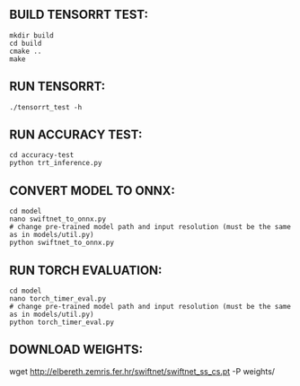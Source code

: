 ## BUILD TENSORRT TEST:
```
mkdir build
cd build
cmake ..
make
```

## RUN TENSORRT:
```
./tensorrt_test -h
```

## RUN ACCURACY TEST:
```
cd accuracy-test
python trt_inference.py
```

## CONVERT MODEL TO ONNX:
```
cd model
nano swiftnet_to_onnx.py 
# change pre-trained model path and input resolution (must be the same as in models/util.py)
python swiftnet_to_onnx.py
```

## RUN TORCH EVALUATION:
```
cd model
nano torch_timer_eval.py
# change pre-trained model path and input resolution (must be the same as in models/util.py)
python torch_timer_eval.py
```

## DOWNLOAD WEIGHTS:
wget http://elbereth.zemris.fer.hr/swiftnet/swiftnet_ss_cs.pt -P weights/

